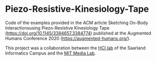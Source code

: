 # Piezo-Resistive-Kinesiology-Tape
Code of the examples provided in the ACM article Sketching On-Body Interactionsusing Piezo-Resistive Kinesiology Tape (https://doi.org/10.1145/3384657.3384774) published at the Augmented Humans Conference 2020 (https://augmented-humans.org/).

This project was a collaboration between the [HCI lab](https://hci.cs.uni-saarland.de/) of the Saarland Informatics Campus and the [MIT Media Lab](https://www.media.mit.edu/).
